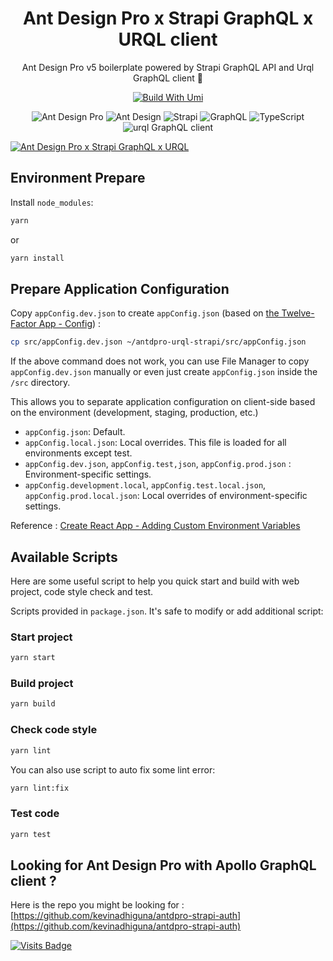 <h1 align="center">Ant Design Pro x Strapi GraphQL x URQL client</h1>

<div align="center">

Ant Design Pro v5 boilerplate powered by Strapi GraphQL API and Urql GraphQL client 🌟

[![Build With Umi](https://img.shields.io/badge/build%20with-umi-028fe4.svg?style=flat-square)](http://umijs.org/) <br/>

<img alt="Ant Design Pro" src="https://img.shields.io/badge/Ant_Design_Pro-0170FE?style=for-the-badge&logo=ant-design&logoColor=white" /> <img alt="Ant Design" src="https://img.shields.io/badge/-Ant_Design-%230170FE?&style=for-the-badge&logo=ant-design&logoColor=white" /> <img alt="Strapi" src="https://img.shields.io/badge/strapi-2e7eea?style=for-the-badge&logo=strapi&logoColor=white" /> <img alt="GraphQL" src="https://img.shields.io/badge/GraphQl-E10098?style=for-the-badge&logo=graphql&logoColor=white" /> <img alt="TypeScript" src="https://img.shields.io/badge/TypeScript-007ACC?style=for-the-badge&logo=typescript&logoColor=white" /> <img alt="urql GraphQL client" src="https://img.shields.io/badge/-URQL-6C7CBC?style=for-the-badge&logo=urql" />

<!-- <img alt="Ant Design Pro - Strapi auth" src="https://s3.gifyu.com/images/ecf1535jw45n673m255.png" border="0" /> -->

</div>

<a href="https://github.com/kevinadhiguna/antdpro-strapi-urql">
  <img src="https://s3.gifyu.com/images/3k4jh3rk43j5h43kjnr.png" alt="Ant Design Pro  x Strapi GraphQL x URQL" border="0" />
</a>

## Environment Prepare

Install `node_modules`:

```bash
yarn
```
or

```bash
yarn install
```

## Prepare Application Configuration

Copy `appConfig.dev.json` to create `appConfig.json` (based on [the Twelve-Factor App - Config](https://12factor.net/config)) :

```bash
cp src/appConfig.dev.json ~/antdpro-urql-strapi/src/appConfig.json
```

If the above command does not work, you can use File Manager to copy `appConfig.dev.json` manually or even just create `appConfig.json` inside the `/src` directory.

This allows you to separate application configuration on client-side based on the environment (development, staging, production, etc.)
- `appConfig.json`: Default.
- `appConfig.local.json`: Local overrides. This file is loaded for all environments except test.
- `appConfig.dev.json`, `appConfig.test,json`, `appConfig.prod.json` : Environment-specific settings.
- `appConfig.development.local`, `appConfig.test.local.json`, `appConfig.prod.local.json`: Local overrides of environment-specific settings.

Reference : [Create React App - Adding Custom Environment Variables](https://create-react-app.dev/docs/adding-custom-environment-variables/#what-other-env-files-can-be-used)

## Available Scripts

Here are some useful script to help you quick start and build with web project, code style check and test.

Scripts provided in `package.json`. It's safe to modify or add additional script:

### Start project

```bash
yarn start
```

### Build project

```bash
yarn build
```

### Check code style

```bash
yarn lint
```

You can also use script to auto fix some lint error:

```bash
yarn lint:fix
```

### Test code

```bash
yarn test
```

## Looking for Ant Design Pro with Apollo GraphQL client ?

Here is the repo you might be looking for : [https://github.com/kevinadhiguna/antdpro-strapi-auth](https://github.com/kevinadhiguna/antdpro-strapi-auth)

[![Visits Badge](https://badges.pufler.dev/visits/kevinadhiguna/antdpro-urql-strapi)](https://github.com/kevinadhiguna)
